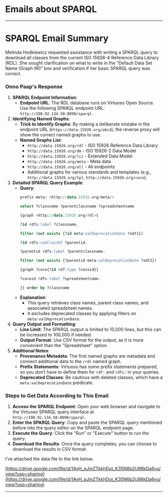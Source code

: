 # Emails about SPARQL

---

# SPARQL Email Summary

Melinda Hodkiewicz requested assistance with writing a SPARQL query to download all classes from the current ISO 15926-4 Reference Data Library (RDL). She sought clarification on what to write in the "Default Data Set Name (Graph IRI)" box and verification if her basic SPARQL query was correct.

### Onno Paap's Response

1. **SPARQL Endpoint Information**:
   - **Endpoint URL**: The RDL database runs on Virtuoso Open Source. Use the following SPARQL endpoint URL: `http://190.92.134.58:8890/sparql`.
2. **Identifying Named Graphs**:
   - **Trick to Identify Graphs**: By making a deliberate mistake in the endpoint URL (`https://data.15926.org/abcd`), the reverse proxy will show the correct named graphs to use.
   - **Named Graphs List**:
     - `http://data.15926.org/rdl` - ISO 15926 Reference Data Library
     - `http://data.15926.org/dm` - ISO 15926-2 Data Model
     - `http://data.15926.org/lci` - Extended Data Model
     - `http://data.15926.org/meta` - Meta data
     - `http://data.15926.org/all` - All endpoints
     - Additional graphs for various standards and templates (e.g., `http://data.15926.org/tpl`, `http://data.15926.org/coco`).
3. **Detailed SPARQL Query Example**:
   - **Query**:
     ```sql
     prefix meta: <http://data.15926.org/meta/>

     select ?classname ?parentclassname ?spreadsheetname

     {graph <http://data.15926.org/rdl>{

     ?id rdfs:label ?classname.

     filter (not exists {?id meta:valDeprecationDate ?xdt1})

     ?id rdfs:subClassOf ?parentid.

     ?parentid rdfs:label ?parentclassname.

     filter (not exists {?parentid meta:valDeprecationDate ?xdt2})

     {graph ?coco{?id rdf:type ?cocoid}}

     ?cocoid rdfs:label ?spreadsheetname.

     }} order by ?classname

     ```
   - **Explanation**:
     - This query retrieves class names, parent class names, and associated spreadsheet names.
     - It excludes deprecated classes by applying filters on `meta:valDeprecationDate`.
4. **Query Output and Formatting**:
   - **Line Limit**: The SPARQL output is limited to 10,000 lines, but this can be increased to 100,000 if needed.
   - **Output Format**: Use CSV format for the output, as it is more convenient than the "Spreadsheet" option.
5. **Additional Notes**:
   - **Provenance Metadata**: The first named graphs are metadata and connect additional data to the `/rdl` named graph.
   - **Prefix Statements**: Virtuoso has some prefix statements prepared, so you don’t have to define them for `rdf:` and `rdfs:` in your queries.
   - **Deprecated Classes**: Be cautious with deleted classes, which have a `meta:valDeprecationDate` predicate.

### Steps to Get Data According to This Email

1. **Access the SPARQL Endpoint**:
   Open your web browser and navigate to the Virtuoso SPARQL query interface at `http://190.92.134.58:8890/sparql`.
2. **Enter the SPARQL Query**:
   Copy and paste the SPARQL query mentioned before into the query editor on the SPARQL endpoint page.
3. **Execute the Query**:
   Click the "Run" or "Execute" button to run the query.
4. **Download the Results**:
   Once the query completes, you can choose to download the results in CSV format.

I’ve attached the data file to the link below.

[https://drive.google.com/file/d/1AvH_pJmZTkkhDut_K35N6b2U98kDa6yu/view?usp=sharing](https://drive.google.com/file/d/1AvH_pJmZTkkhDut_K35N6b2U98kDa6yu/view?usp=sharing)

---
